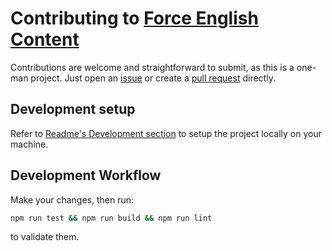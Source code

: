 # Contributing to [Force English Content](https://github.com/mdesantis/force-english-content)

Contributions are welcome and straightforward to submit, as this is a one-man
project. Just open an
[issue](/https://github.com/mdesantis/force-english-content/issues) or create a
[pull request](https://github.com/mdesantis/force-english-content/pulls) directly.

## Development setup

Refer to [Readme's Development
section](https://github.com/mdesantis/force-english-content#development) to
setup the project locally on your machine.

## Development Workflow

Make your changes, then run:

```sh
npm run test && npm run build && npm run lint
```

to validate them.
